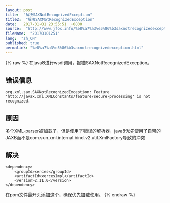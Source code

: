 ```yaml
---
layout: post
title:  "解决SAXNotRecognizedException"
title2:  "解决SAXNotRecognizedException"
date:   2017-01-01 23:55:51  +0800
source:  "http://www.jfox.info/%e8%a7%a3%e5%86%b3saxnotrecognizedexception.html"
fileName:  "20170101251"
lang:  "zh_CN"
published: true
permalink: "%e8%a7%a3%e5%86%b3saxnotrecognizedexception.html"
---
```

{% raw %}
在java8进行wsdl调用，报错SAXNotRecognizedException。

## 错误信息

    org.xml.sax.SAXNotRecognizedException: Feature 'http://javax.xml.XMLConstants/feature/secure-processing' is not recognized.

## 原因

多个XML-parser被加载了，但是使用了错误的解析器，java8优先使用了自带的JAXB而不是com.sun.xml.internal.bind.v2.util.XmlFactory导致的冲突

## 解决

    <dependency>
        <groupId>xerces</groupId>
        <artifactId>xercesImpl</artifactId>
        <version>2.11.0</version>
    </dependency>

在pom文件最开头添加这个，确保优先加载使用。
{% endraw %}